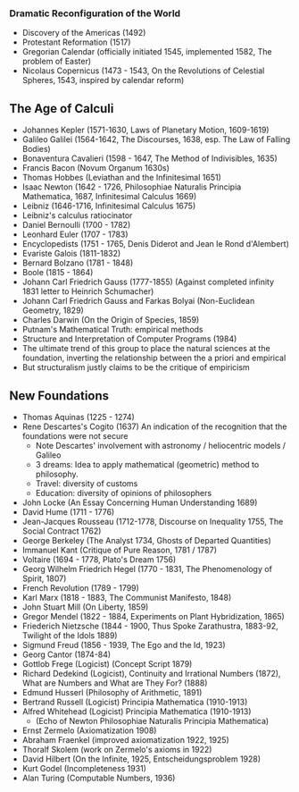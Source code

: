 ### Dramatic Reconfiguration of the World
* Discovery of the Americas (1492)
* Protestant Reformation (1517)
* Gregorian Calendar (officially initiated 1545, implemented 1582, The problem of Easter)
* Nicolaus Copernicus (1473 - 1543, On the Revolutions of Celestial Spheres, 1543, inspired by calendar reform)

## The Age of Calculi
* Johannes Kepler (1571-1630, Laws of Planetary Motion, 1609-1619)
* Galileo Galilei (1564-1642, The Discourses, 1638, esp. The Law of Falling Bodies)
* Bonaventura Cavalieri (1598 - 1647, The Method of Indivisibles, 1635)
* Francis Bacon (Novum Organum 1630s)
* Thomas Hobbes (Leviathan and the Infinitesimal 1651)
* Isaac Newton (1642 - 1726, Philosophiae Naturalis Principia Mathematica, 1687, Infinitesimal Calculus 1669)
* Leibniz (1646-1716, Infinitesimal Calculus 1675)
* Leibniz's calculus ratiocinator
* Daniel Bernoulli (1700 - 1782)
* Leonhard Euler (1707 - 1783)
* Encyclopedists (1751 - 1765, Denis Diderot and Jean le Rond d'Alembert)
* Evariste Galois (1811-1832)
* Bernard Bolzano (1781 - 1848)
* Boole (1815 - 1864)
* Johann Carl Friedrich Gauss (1777-1855) (Against completed infinity 1831 letter to Heinrich Schumacher)
* Johann Carl Friedrich Gauss and Farkas Bolyai (Non-Euclidean Geometry, 1829)
* Charles Darwin (On the Origin of Species, 1859)
* Putnam's Mathematical Truth: empirical methods
* Structure and Interpretation of Computer Programs (1984)
* The ultimate trend of this group to place the natural sciences at the foundation, inverting the relationship between the a priori and empirical
* But structuralism justly claims to be the critique of empiricism

## New Foundations
* Thomas Aquinas (1225 - 1274)
* Rene Descartes's Cogito (1637) An indication of the recognition that the foundations were not secure
  * Note Descartes' involvement with astronomy / heliocentric models / Galileo
  * 3 dreams: Idea to apply mathematical (geometric) method to philosophy.
  * Travel: diversity of customs
  * Education: diversity of opinions of philosophers
* John Locke (An Essay Concerning Human Understanding 1689)
* David Hume (1711 - 1776)
* Jean-Jacques Rousseau (1712-1778, Discourse on Inequality 1755, The Social Contract 1762) 
* George Berkeley (The Analyst 1734, Ghosts of Departed Quantities) 
* Immanuel Kant (Critique of Pure Reason, 1781 / 1787)
* Voltaire (1694 - 1778, Plato's Dream 1756)
* Georg Wilhelm Friedrich Hegel (1770 - 1831, The Phenomenology of Spirit, 1807)
* French Revolution (1789 - 1799)
* Karl Marx (1818 - 1883, The Communist Manifesto, 1848)
* John Stuart Mill (On Liberty, 1859)
* Gregor Mendel (1822 - 1884, Experiments on Plant Hybridization, 1865)
* Friederich Nietzsche (1844 - 1900, Thus Spoke Zarathustra, 1883-92, Twilight of the Idols 1889)
* Sigmund Freud (1856 - 1939, The Ego and the Id, 1923)
* Georg Cantor (1874-84)
* Gottlob Frege (Logicist) (Concept Script 1879)
* Richard Dedekind (Logicist), Continuity and Irrational Numbers (1872), What are Numbers and What are They For? (1888)
* Edmund Husserl (Philosophy of Arithmetic, 1891)
* Bertrand Russell (Logicist) Principia Mathematica (1910-1913)
* Alfred Whitehead (Logicist) Principia Mathematica (1910-1913)
  * (Echo of Newton Philosophiae Naturalis Principia Mathematica)
* Ernst Zermelo (Axiomatization 1908)
* Abraham Fraenkel (improved axiomatization 1922, 1925)
* Thoralf Skolem (work on Zermelo's axioms in 1922)
* David Hilbert (On the Infinite, 1925, Entscheidungsproblem 1928)
* Kurt Godel (Incompleteness 1931) 
* Alan Turing (Computable Numbers, 1936)


